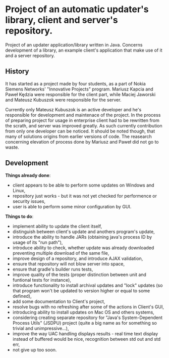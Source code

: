 ﻿Project of an automatic updater's library, client and server's repository.
===========

Project of an updater application/library written in Java. Concerns development
of a library, an example client's application that make use of it and a server
repository.

History
-----------

It has started as a project made by four students, as a part of Nokia Siemens
Networks' "Innovative Projects" program. Mariusz Kapcia and Paweł Kędzia were
responsible for the client part, while Maciej Jaworski and Mateusz Kubuszok
were responsible for the server.

Currently only Mateusz Kubuszok is an active developer and he's responsible for
development and maintenace of the project. In the process of preparing project
for usage in enterprise client had to be rewritten from the scrath, and server
was improved greatly. As such currently contribution from only one
developer can be noticed. It should be noted though, that many of solutions
origins from earlier versions of code. The reasearch concerning elevation of
process done by Mariusz and Paweł did not go to waste.

Development
-----------

**Things already done**:
 * client appears to be able to perform some updates on Windows and Linux,
 * repository just works - but it was not yet checked for performence
 or security issues,
 * user is able to perform some minor configuration by GUI.

**Things to do**:
 * implement ability to update the client itself,
 * distinguish between client's update and anothers program's update,
 * introduce the ability to handle JARs (obtaining java's process ID by usage of
 its "run path"),
 * introduce ability to check, whether update was already downloaded preventing
 multiple download of the same file,
 * improve design of a repository, and introduce AJAX validation,
 * ensure that repository will not blow server into space,
 * ensure that gradle's builder runs tests,
 * improve quality of the tests (proper distinction between unit and funtional
 tests for instance),
 * introduce functionality to install archival updates and "lock" updates (so
 that program won't be updated to version higher or equal to some defined),
 * add some documentation to Client's project,
 * resolve bugs with no refreshing after some of the actions in Client's GUI,
 * introducing ability to install updates on Mac OS and others systems,
 * considering creating separate repository for "Java's System-Dependent
 Process Utils" (JSDPU) project (quite a big name as for something so trivial
 and unimpressive...),
 * improve the way UAC handling displays results - real time text display
 instead of buffered would be nice, recognition between std out and std err,
 * not give up too soon.